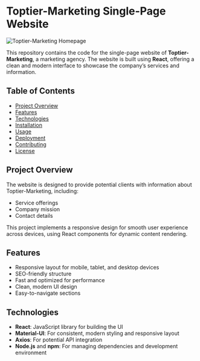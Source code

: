 # Toptier-Marketing Single-Page Website
![Toptier-Marketing Homepage](../src/img/logo_white.png)

This repository contains the code for the single-page website of **Toptier-Marketing**, a marketing agency. The website is built using **React**, offering a clean and modern interface to showcase the company’s services and information.

## Table of Contents
- [Project Overview](#project-overview)
- [Features](#features)
- [Technologies](#technologies)
- [Installation](#installation)
- [Usage](#usage)
- [Deployment](#deployment)
- [Contributing](#contributing)
- [License](#license)

## Project Overview
The website is designed to provide potential clients with information about Toptier-Marketing, including:
- Service offerings
- Company mission
- Contact details

This project implements a responsive design for smooth user experience across devices, using React components for dynamic content rendering.

## Features
- Responsive layout for mobile, tablet, and desktop devices
- SEO-friendly structure
- Fast and optimized for performance
- Clean, modern UI design
- Easy-to-navigate sections

## Technologies
- **React**: JavaScript library for building the UI
- **Material-UI**: For consistent, modern styling and responsive layout
- **Axios**: For potential API integration
- **Node.js** and **npm**: For managing dependencies and development environment
